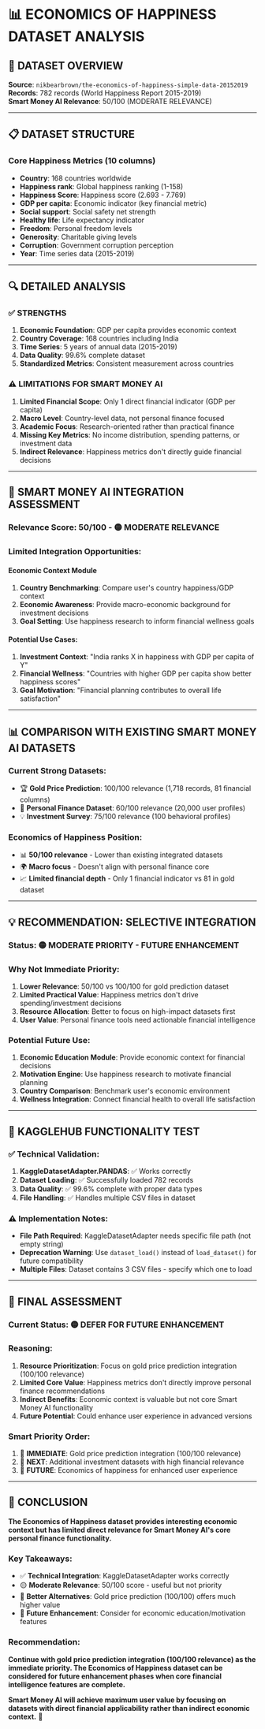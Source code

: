 # 📊 ECONOMICS OF HAPPINESS DATASET ANALYSIS

## 🎯 DATASET OVERVIEW

**Source**: `nikbearbrown/the-economics-of-happiness-simple-data-20152019`  
**Records**: 782 records (World Happiness Report 2015-2019)  
**Smart Money AI Relevance**: 50/100 (MODERATE RELEVANCE)

---

## 📋 DATASET STRUCTURE

### **Core Happiness Metrics** (10 columns)
- **Country**: 168 countries worldwide
- **Happiness rank**: Global happiness ranking (1-158)
- **Happiness Score**: Happiness score (2.693 - 7.769)
- **GDP per capita**: Economic indicator (key financial metric)
- **Social support**: Social safety net strength
- **Healthy life**: Life expectancy indicator
- **Freedom**: Personal freedom levels
- **Generosity**: Charitable giving levels
- **Corruption**: Government corruption perception
- **Year**: Time series data (2015-2019)

---

## 🔍 DETAILED ANALYSIS

### ✅ **STRENGTHS**
1. **Economic Foundation**: GDP per capita provides economic context
2. **Country Coverage**: 168 countries including India
3. **Time Series**: 5 years of annual data (2015-2019)
4. **Data Quality**: 99.6% complete dataset
5. **Standardized Metrics**: Consistent measurement across countries

### ⚠️ **LIMITATIONS FOR SMART MONEY AI**
1. **Limited Financial Scope**: Only 1 direct financial indicator (GDP per capita)
2. **Macro Level**: Country-level data, not personal finance focused
3. **Academic Focus**: Research-oriented rather than practical finance
4. **Missing Key Metrics**: No income distribution, spending patterns, or investment data
5. **Indirect Relevance**: Happiness metrics don't directly guide financial decisions

---

## 🎯 SMART MONEY AI INTEGRATION ASSESSMENT

### **Relevance Score**: 50/100 - 🟡 **MODERATE RELEVANCE**

### **Limited Integration Opportunities:**

#### **Economic Context Module**
1. **Country Benchmarking**: Compare user's country happiness/GDP context
2. **Economic Awareness**: Provide macro-economic background for investment decisions
3. **Goal Setting**: Use happiness research to inform financial wellness goals

#### **Potential Use Cases:**
1. **Investment Context**: "India ranks X in happiness with GDP per capita of Y"
2. **Financial Wellness**: "Countries with higher GDP per capita show better happiness scores"
3. **Goal Motivation**: "Financial planning contributes to overall life satisfaction"

---

## 📊 **COMPARISON WITH EXISTING SMART MONEY AI DATASETS**

### **Current Strong Datasets:**
- 🏆 **Gold Price Prediction**: 100/100 relevance (1,718 records, 81 financial columns)
- 🎯 **Personal Finance Dataset**: 60/100 relevance (20,000 user profiles)
- 💡 **Investment Survey**: 75/100 relevance (100 behavioral profiles)

### **Economics of Happiness Position:**
- 📊 **50/100 relevance** - Lower than existing integrated datasets
- 🌍 **Macro focus** - Doesn't align with personal finance core
- 📈 **Limited financial depth** - Only 1 financial indicator vs 81 in gold dataset

---

## 💡 **RECOMMENDATION: SELECTIVE INTEGRATION**

### **Status**: 🟡 **MODERATE PRIORITY - FUTURE ENHANCEMENT**

### **Why Not Immediate Priority:**
1. **Lower Relevance**: 50/100 vs 100/100 for gold prediction dataset
2. **Limited Practical Value**: Happiness metrics don't drive spending/investment decisions
3. **Resource Allocation**: Better to focus on high-impact datasets first
4. **User Value**: Personal finance tools need actionable financial intelligence

### **Potential Future Use:**
1. **Economic Education Module**: Provide economic context for financial decisions
2. **Motivation Engine**: Use happiness research to motivate financial planning
3. **Country Comparison**: Benchmark user's economic environment
4. **Wellness Integration**: Connect financial health to overall life satisfaction

---

## 🚀 **KAGGLEHUB FUNCTIONALITY TEST**

### **✅ Technical Validation:**
1. **KaggleDatasetAdapter.PANDAS**: ✅ Works correctly
2. **Dataset Loading**: ✅ Successfully loaded 782 records
3. **Data Quality**: ✅ 99.6% complete with proper data types
4. **File Handling**: ✅ Handles multiple CSV files in dataset

### **⚠️ Implementation Notes:**
- **File Path Required**: KaggleDatasetAdapter needs specific file path (not empty string)
- **Deprecation Warning**: Use `dataset_load()` instead of `load_dataset()` for future compatibility
- **Multiple Files**: Dataset contains 3 CSV files - specify which one to load

---

## 🎯 **FINAL ASSESSMENT**

### **Current Status**: 🟡 **DEFER FOR FUTURE ENHANCEMENT**

### **Reasoning:**
1. **Resource Prioritization**: Focus on gold price prediction integration (100/100 relevance)
2. **Limited Core Value**: Happiness metrics don't directly improve personal finance recommendations
3. **Indirect Benefits**: Economic context is valuable but not core Smart Money AI functionality
4. **Future Potential**: Could enhance user experience in advanced versions

### **Smart Priority Order:**
1. 🥇 **IMMEDIATE**: Gold price prediction integration (100/100 relevance)
2. 🥈 **NEXT**: Additional investment datasets with high financial relevance
3. 🥉 **FUTURE**: Economics of happiness for enhanced user experience

---

## 💎 **CONCLUSION**

**The Economics of Happiness dataset provides interesting economic context but has limited direct relevance for Smart Money AI's core personal finance functionality.**

### **Key Takeaways:**
- ✅ **Technical Integration**: KaggleDatasetAdapter works correctly
- 🟡 **Moderate Relevance**: 50/100 score - useful but not priority
- 🎯 **Better Alternatives**: Gold price prediction (100/100) offers much higher value
- 🚀 **Future Enhancement**: Consider for economic education/motivation features

### **Recommendation**: 
**Continue with gold price prediction integration (100/100 relevance) as the immediate priority. The Economics of Happiness dataset can be considered for future enhancement phases when core financial intelligence features are complete.** 

**Smart Money AI will achieve maximum user value by focusing on datasets with direct financial applicability rather than indirect economic context.** 🎯